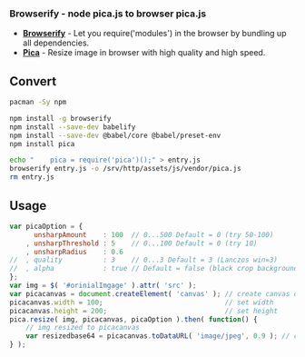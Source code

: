 ### Browserify - node pica.js to browser pica.js
- [**Browserify**](browserify.org) - Let you require('modules') in the browser by bundling up all dependencies.
- [**Pica**](https://github.com/nodeca/pica) - Resize image in browser with high quality and high speed.

## Convert
```sh
pacman -Sy npm

npm install -g browserify
npm install --save-dev babelify
npm install --save-dev @babel/core @babel/preset-env
npm install pica

echo "    pica = require('pica')();" > entry.js
browserify entry.js -o /srv/http/assets/js/vendor/pica.js
rm entry.js
```

## Usage
```js
var picaOption = {
	  unsharpAmount    : 100  // 0...500 Default = 0 (try 50-100)
	, unsharpThreshold : 5    // 0...100 Default = 0 (try 10)
	, unsharpRadius    : 0.6
//	, quality          : 3    // 0...3 Default = 3 (Lanczos win=3)
//	, alpha            : true // Default = false (black crop background)
};
var img = $( '#orinialImgage' ).attr( 'src' );
var picacanvas = document.createElement( 'canvas' ); // create canvas object
picacanvas.width = 100;                              // set width
picacanvas.height = 200;                             // set height
pica.resize( img, picacanvas, picaOption ).then( function() {
	// img resized to picacanvas
	var resizedbase64 = picacanvas.toDataURL( 'image/jpeg', 0.9 ); // canvas to base64 (jpg, qualtity)
} );
```
